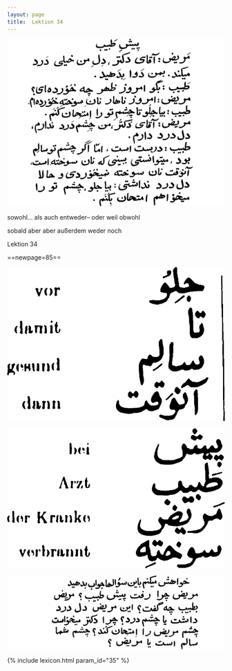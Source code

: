 ```yaml
---
layout: page
title:  Lektion 34
---
```



![image](/assets/s/087.png-04.png)

sowohl... als auch entweder– oder weil obwohl



sobald aber aber außerdem weder noch

Lektion 34



==newpage=85==

![image](/assets/s/2col/088.png-02_1L.png)

![image](/assets/s/2col/088.png-02_2R.png)

![image](/assets/s/088.png-03.png)


{% include lexicon.html param_id="35" %}
